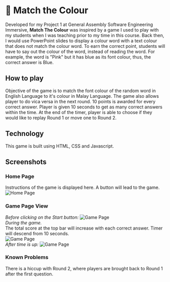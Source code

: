 
# 🎨  Match the Colour
Developed for my Project 1 at General Assembly Software Engineering Immersive, <b>Match The Colour</b> was inspired by a game I used to play with my students when I was teaching prior to my time in this course. Back then, I would use PowerPoint slides to display a colour word with a text colour that does not match the colour word. To earn the correct point, students will have to say out the colour of the word, instead of reading the word. For example, the word is "Pink" but it has blue as its font colour, thus, the correct answer is Blue.

## How to play

Objective of the game is to match the font colour of the random word in English Language to it's colour in Malay Language. The game also allows player to do vica versa in the next round. 10 points is awarded for every correct answer. Player is given 10 seconds to get as many correct answers within the time. At the end of the timer, player is able to choose if they would like to replay Round 1 or move one to Round 2.

## Technology

This game is built using HTML, CSS and Javascript.

## Screenshots

###  Home Page
Instructions of the game is displayed here. A button will lead to the game.
![Home Page](https://i.ibb.co/LnT18Rq/Screenshot-2022-05-10-at-3-13-42-PM.png)<br>

### Game Page View
<em>Before clicking on the Start button:</em>
![Game Page](https://i.ibb.co/4T610mB/Screenshot-2022-05-10-at-3-13-54-PM.png)<br>
<em>During the game.</em><br>
The total score at the top bar will increase with each correct answer. Timer will descend from 10 seconds.<br>
![Game Page](https://i.ibb.co/cJtv5X9/Screenshot-2022-05-10-at-3-14-01-PM.png)<br>
<em>After time is up:</em>
![Game Page](https://i.ibb.co/mB5fJJz/Screenshot-2022-05-10-at-3-14-13-PM.png)<br>

### Known Problems

There is a hiccup with Round 2, where players are brought back to Round 1 after the first question.

